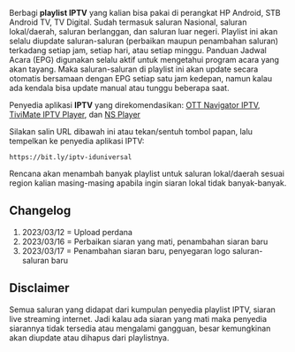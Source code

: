 Berbagi **playlist IPTV** yang kalian bisa pakai di perangkat HP Android, STB Android TV, TV Digital. Sudah termasuk saluran Nasional, saluran lokal/daerah, saluran berlanggan, dan saluran luar negeri. Playlist ini akan selalu diupdate saluran-saluran (perbaikan maupun penambahan saluran) terkadang setiap jam, setiap hari, atau setiap minggu. Panduan Jadwal Acara (EPG) digunakan selalu aktif untuk mengetahui program acara yang akan tayang. Maka saluran-saluran di playlist ini akan update secara otomatis bersamaan dengan EPG setiap satu jam kedepan, namun kalau ada kendala bisa update manual atau tunggu beberapa saat.

Penyedia aplikasi **IPTV** yang direkomendasikan: <a href="https://play.google.com/store/apps/details?id=studio.scillarium.ottnavigator" target="_blank" rel="noopener">OTT Navigator IPTV</a>, <a href="https://play.google.com/store/apps/details?id=ar.tvplayer.tv" target="_blank" rel="noopener">TiviMate IPTV Player</a>, dan <a href="https://play.google.com/store/apps/details?id=zeroinfinity.space.nsplayer" target="_blank" rel="noopener">NS Player</a>

Silakan salin URL dibawah ini atau tekan/sentuh tombol papan, lalu tempelkan ke penyedia aplikasi IPTV:
```
https://bit.ly/iptv-iduniversal
```

Rencana akan menambah banyak playlist untuk saluran lokal/daerah sesuai region kalian masing-masing apabila ingin siaran lokal tidak banyak-banyak.

## Changelog

1. 2023/03/12 =  Upload perdana
1. 2023/03/16 =  Perbaikan siaran yang mati, penambahan siaran baru
1. 2023/03/17 =  Penambahan siaran baru, penyegaran logo saluran-saluran baru

## Disclaimer

Semua saluran yang didapat dari kumpulan penyedia playlist IPTV, siaran live streaming internet. Jadi kalau ada siaran yang mati maka penyedia siarannya tidak tersedia atau mengalami gangguan, besar kemungkinan akan diupdate atau dihapus dari playlistnya.
